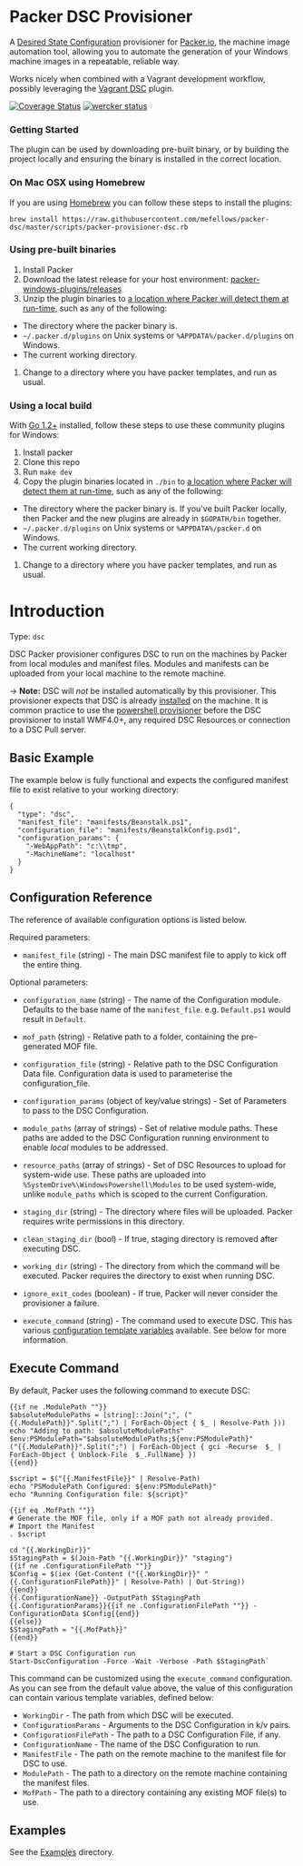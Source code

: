 # Packer DSC Provisioner

A [Desired State Configuration](http://technet.microsoft.com/en-au/library/dn249912.aspx) provisioner for [Packer.io](http://packer.io), the machine image automation tool, allowing you to automate the generation of your Windows machine images in a repeatable, reliable way.

Works nicely when combined with a Vagrant development workflow, possibly leveraging the [Vagrant DSC](https://github.com/mefellows/vagrant-dsc) plugin.

[![Coverage Status](https://coveralls.io/repos/github/mefellows/packer-dsc/badge.svg?branch=HEAD)](https://coveralls.io/github/mefellows/packer-dsc?branch=HEAD)
[![wercker status](https://app.wercker.com/status/ef7336f65a3636531141a653e775d58f/s "wercker status")](https://app.wercker.com/project/bykey/ef7336f65a3636531141a653e775d58f)

### Getting Started

The plugin can be used by downloading pre-built binary, or by building the project locally and ensuring the binary is installed in the correct location.

### On Mac OSX using Homebrew

If you are using [Homebrew](http://brew.sh) you can follow these steps to install the plugins:

```
brew install https://raw.githubusercontent.com/mefellows/packer-dsc/master/scripts/packer-provisioner-dsc.rb
```

### Using pre-built binaries

1. Install Packer
1. Download the latest release for your host environment: [packer-windows-plugins/releases](https://github.com/mefellows/packer-dsc/releases)
1. Unzip the plugin binaries to [a location where Packer will detect them at run-time](https://packer.io/docs/extend/plugins.html), such as any of the following:
  - The directory where the packer binary is.
  - `~/.packer.d/plugins` on Unix systems or `%APPDATA%/packer.d/plugins` on Windows.
  - The current working directory.
1. Change to a directory where you have packer templates, and run as usual.

### Using a local build

With [Go 1.2+](http://golang.org) installed, follow these steps to use these community plugins for Windows:

1. Install packer
1. Clone this repo
1. Run `make dev`
1. Copy the plugin binaries located in `./bin` to [a location where Packer will detect them at run-time](https://packer.io/docs/extend/plugins.html), such as any of the following:
  - The directory where the packer binary is. If you've built Packer locally, then Packer and the new plugins are already in `$GOPATH/bin` together.
  - `~/.packer.d/plugins` on Unix systems or `%APPDATA%/packer.d` on Windows.
  - The current working directory.
1. Change to a directory where you have packer templates, and run as usual.

# Introduction

Type: `dsc`

DSC Packer provisioner configures DSC to run on the
machines by Packer from local modules and manifest files. Modules and manifests
can be uploaded from your local machine to the remote machine.

-&gt; **Note:** DSC will *not* be installed automatically by this
provisioner. This provisioner expects that DSC is already [installed](https://www.penflip.com/powershellorg/the-dsc-book/blob/master/dsc-overview-and-requirements.txt) on the
machine. It is common practice to use the [powershell
provisioner](/docs/provisioners/powershell.html) before the DSC provisioner to install WMF4.0+, any
required DSC Resources or connection to a DSC Pull server.

## Basic Example

The example below is fully functional and expects the configured manifest file
to exist relative to your working directory:

``` {.javascript}
{
  "type": "dsc",
  "manifest_file": "manifests/Beanstalk.ps1",
  "configuration_file": "manifests/BeanstalkConfig.psd1",
  "configuration_params": {
    "-WebAppPath": "c:\\tmp",
    "-MachineName": "localhost"
  }
}
```

## Configuration Reference

The reference of available configuration options is listed below.

Required parameters:

-   `manifest_file` (string) -  The main DSC manifest file to apply to kick off the entire thing.

Optional parameters:

-   `configuration_name` (string) -  The name of the Configuration module. Defaults to the base name of
    the `manifest_file`. e.g. `Default.ps1` would result in `Default`.

-   `mof_path` (string) -  Relative path to a folder, containing the pre-generated MOF file.

-   `configuration_file` (string) -  Relative path to the DSC Configuration Data file.
    Configuration data is used to parameterise the configuration_file.

-   `configuration_params` (object of key/value strings) - Set of Parameters to pass to the DSC Configuration.

-   `module_paths` (array of strings) -  Set of relative module paths.
     These paths are added to the DSC Configuration running environment to enable _local_ modules to be addressed.

-   `resource_paths` (array of strings) -  Set of DSC Resources to upload for system-wide use.
    These paths are uploaded into `%SystemDrive%\WindowsPowershell\Modules` to be used system-wide, unlike
    `module_paths` which is scoped to the current Configuration.

-   `staging_dir` (string) - The directory where files will be uploaded.
    Packer requires write  permissions in this directory.

-   `clean_staging_dir` (bool) - If true, staging directory is removed after executing DSC.

-   `working_dir` (string) - The directory from which the command will be executed.
    Packer requires the directory to exist when running DSC.

-   `ignore_exit_codes` (boolean) - If true, Packer will never consider the
provisioner a failure.

-   `execute_command` (string) -  The command used to execute DSC. This has
    various [configuration template
    variables](/docs/templates/configuration-templates.html) available. See
    below for more information.

## Execute Command

By default, Packer uses the following command to execute DSC:

```
{{if ne .ModulePath ""}}
$absoluteModulePaths = [string]::Join(";", ("{{.ModulePath}}".Split(";") | ForEach-Object { $_ | Resolve-Path }))
echo "Adding to path: $absoluteModulePaths"
$env:PSModulePath="$absoluteModulePaths;${env:PSModulePath}"
("{{.ModulePath}}".Split(";") | ForEach-Object { gci -Recurse  $_ | ForEach-Object { Unblock-File  $_.FullName} })
{{end}}

$script = $("{{.ManifestFile}}" | Resolve-Path)
echo "PSModulePath Configured: ${env:PSModulePath}"
echo "Running Configuration file: ${script}"

{{if eq .MofPath ""}}
# Generate the MOF file, only if a MOF path not already provided.
# Import the Manifest
. $script

cd "{{.WorkingDir}}"
$StagingPath = $(Join-Path "{{.WorkingDir}}" "staging")
{{if ne .ConfigurationFilePath ""}}
$Config = $(iex (Get-Content ("{{.WorkingDir}}" "{{.ConfigurationFilePath}}" | Resolve-Path) | Out-String))
{{end}}
{{.ConfigurationName}} -OutputPath $StagingPath {{.ConfigurationParams}}{{if ne .ConfigurationFilePath ""}} -ConfigurationData $Config{{end}}
{{else}}
$StagingPath = "{{.MofPath}}"
{{end}}

# Start a DSC Configuration run
Start-DscConfiguration -Force -Wait -Verbose -Path $StagingPath`
```

This command can be customized using the `execute_command` configuration. As you
can see from the default value above, the value of this configuration can
contain various template variables, defined below:

-   `WorkingDir` - The path from which DSC will be executed.
-   `ConfigurationParams` - Arguments to the DSC Configuration in k/v pairs.
-   `ConfigurationFilePath` - The path to a DSC Configuration File, if any.
-   `ConfigurationName` - The name of the DSC Configuration to run.
-   `ManifestFile` - The path on the remote machine to the manifest file for
    DSC to use.
-   `ModulePath` - The path to a directory on the remote machine containing the manifest files.
-   `MofPath` - The path to a directory containing any existing MOF file(s) to use.

## Examples

See the [Examples](examples) directory.
